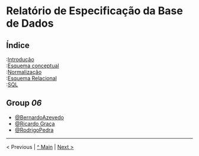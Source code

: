 # Relatório de Especificação da Base de Dados

## Índice

:[Introdução](rpf01.md)  
:[Esquema conceptual](rpf02.md)  
:[Normalização](rpf03.md)  
:[Esquema Relacional](rpf04.md)  
:[SQL](rpf05.md)  

## Group _06_
* [@BernardoAzevedo](https://github.com/Bernardo-Azevedo-045200)
* [@Ricardo Graça](https://github.com/r1card015)
* [@RodrigoPedra](https://github.com/RSPedra)
---


< Previous | [^ Main](/../../) | [Next >](rpf01.md)
